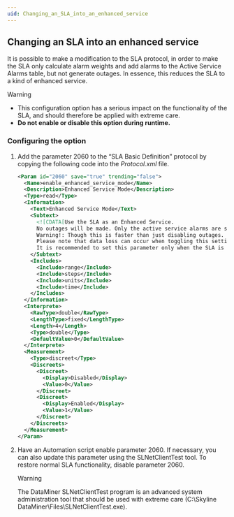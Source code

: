 ```yaml
---
uid: Changing_an_SLA_into_an_enhanced_service
---
```


## Changing an SLA into an enhanced service

It is possible to make a modification to the SLA protocol, in order to make the SLA only calculate alarm weights and add alarms to the Active Service Alarms table, but not generate outages. In essence, this reduces the SLA to a kind of enhanced service.

> [!WARNING]
> - This configuration option has a serious impact on the functionality of the SLA, and should therefore be applied with extreme care.
> - **Do not enable or disable this option during runtime.**

### Configuring the option

1. Add the parameter 2060 to the “SLA Basic Definition” protocol by copying the following code into the *Protocol.xml* file.

    ```xml
    <Param id="2060" save="true" trending="false">
      <Name>enable_enhanced_service_mode</Name>
      <Description>Enhanced Service Mode</Description>
      <Type>read</Type>
      <Information>
        <Text>Enhanced Service Mode</Text>
        <Subtext>
          <![CDATA[Use the SLA as an Enhanced Service.
          No outages will be made. Only the active service alarms are shown.
          Warning!: Though this is faster than just disabling outages.
          Please note that data loss can occur when toggling this setting.
          It is recommended to set this parameter only when the SLA is not in action (no active alarms, no outages).]]>
        </Subtext>
        <Includes>
          <Include>range</Include>
          <Include>steps</Include>
          <Include>units</Include>
          <Include>time</Include>
        </Includes>
      </Information>
      <Interprete>
        <RawType>double</RawType>
        <LengthType>fixed</LengthType>
        <Length>4</Length>
        <Type>double</Type>
        <DefaultValue>0</DefaultValue>
      </Interprete>
      <Measurement>
        <Type>discreet</Type>
        <Discreets>
          <Discreet>
            <Display>Disabled</Display>
            <Value>0</Value>
          </Discreet>
          <Discreet>
            <Display>Enabled</Display>
            <Value>1</Value>
          </Discreet>
        </Discreets>
      </Measurement>
    </Param>
    ```

2. Have an Automation script enable parameter 2060. If necessary, you can also update this parameter using the SLNetClientTest tool. To restore normal SLA functionality, disable parameter 2060.

    > [!WARNING]
    > The DataMiner SLNetClientTest program is an advanced system administration tool that should be used with extreme care (C:\\Skyline DataMiner\\Files\\SLNetClientTest.exe).
